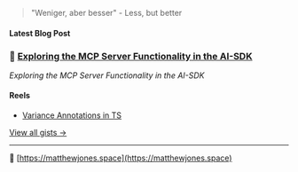 > "Weniger, aber besser" - Less, but better

#### Latest Blog Post

<!-- BLOG:START -->
### 📝 [Exploring the MCP Server Functionality in the AI-SDK](https://gist.github.com/hew/69d0cc7f8466022f710a9ffb5a5d03f3)
*Exploring the MCP Server Functionality in the AI-SDK*
<!-- BLOG:END -->

#### Reels

<!-- REEL:START -->
- [Variance Annotations in TS](https://gist.github.com/hew/3bf6d29509e9e8f246bd18faf3279ec6)
<!-- REEL:END -->

[View all gists →](https://gist.github.com/hew)

--- 

🔗 [https://matthewjones.space](https://matthewjones.space)
